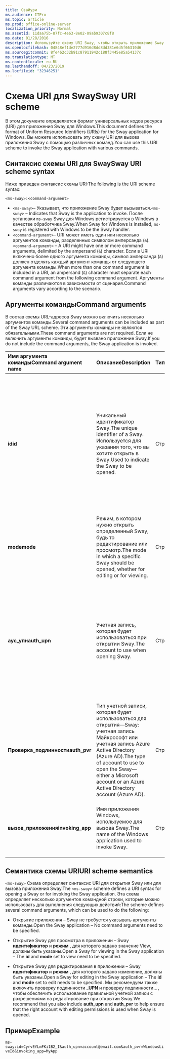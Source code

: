 ```yaml
---
title: Свайури
ms.audience: ITPro
ms.topic: article
ms.prod: office-online-server
localization_priority: Normal
ms.assetid: 11daa75b-87fc-4e63-8e02-09ab9307c8f8
ms.date: 01/28/2016
description: Используйте схему URI Sway, чтобы открыть приложение Sway и просмотреть или изменить Sway.
ms.openlocfilehash: 04848ef1de2777d916d8dd8dd381e6d5f66310d6
ms.sourcegitcommit: 8fe462c32b91c87911942c188f3445e85a54137c
ms.translationtype: MT
ms.contentlocale: ru-RU
ms.lasthandoff: 04/23/2019
ms.locfileid: "32346251"
---
```

# <a name="sway-uri-scheme"></a><span data-ttu-id="b4d22-103">Схема URI для Sway</span><span class="sxs-lookup"><span data-stu-id="b4d22-103">Sway URI scheme</span></span>

<span data-ttu-id="b4d22-104">В этом документе определяется формат универсальных кодов ресурса (URI) для приложения Sway для Windows.</span><span class="sxs-lookup"><span data-stu-id="b4d22-104">This document defines the format of Uniform Resource Identifiers (URIs) for the Sway application for Windows.</span></span> <span data-ttu-id="b4d22-105">Вы можете использовать эту схему URI для вызова приложения Sway с помощью различных команд.</span><span class="sxs-lookup"><span data-stu-id="b4d22-105">You can use this URI scheme to invoke the Sway application with various commands.</span></span>

## <a name="sway-uri-scheme-syntax"></a><span data-ttu-id="b4d22-106">Синтаксис схемы URI для Sway</span><span class="sxs-lookup"><span data-stu-id="b4d22-106">Sway URI scheme syntax</span></span>

<span data-ttu-id="b4d22-107">Ниже приведен синтаксис схемы URI:</span><span class="sxs-lookup"><span data-stu-id="b4d22-107">The following is the URI scheme syntax:</span></span>

`<ms-sway>:<command-argument>`

- <span data-ttu-id="b4d22-108">`<ms-sway>`&ndash; Указывает, что приложение Sway будет вызываться.</span><span class="sxs-lookup"><span data-stu-id="b4d22-108">`<ms-sway>` &ndash; Indicates that Sway is the application to invoke.</span></span> <span data-ttu-id="b4d22-109">После установки `ms-sway` Sway для Windows регистрируется в Windows в качестве обработчика Sway.</span><span class="sxs-lookup"><span data-stu-id="b4d22-109">When Sway for Windows is installed, `ms-sway` is registered with Windows to be the Sway handler.</span></span>
- <span data-ttu-id="b4d22-110">`<command-argument>`&ndash; URI может иметь один или несколько аргументов команды, разделенных символом амперсанда (`&`).</span><span class="sxs-lookup"><span data-stu-id="b4d22-110">`<command-argument>` &ndash; A URI might have one or more command arguments, delimited by the ampersand (`&`) character.</span></span> <span data-ttu-id="b4d22-111">Если в URI включено более одного аргумента команды, символ амперсанда (`&`) должен отделять каждый аргумент команды от следующего аргумента команды.</span><span class="sxs-lookup"><span data-stu-id="b4d22-111">When more than one command argument is included in a URI, an ampersand (`&`) character must separate each command argument from the following command argument.</span></span> <span data-ttu-id="b4d22-112">Аргументы команды различаются в зависимости от сценария.</span><span class="sxs-lookup"><span data-stu-id="b4d22-112">Command arguments vary according to the scenario.</span></span> 

## <a name="command-arguments"></a><span data-ttu-id="b4d22-113">Аргументы команды</span><span class="sxs-lookup"><span data-stu-id="b4d22-113">Command arguments</span></span>

<span data-ttu-id="b4d22-114">В состав схемы URL-адресов Sway можно включить несколько аргументов команды.</span><span class="sxs-lookup"><span data-stu-id="b4d22-114">Several command arguments can be included as part of the Sway URL scheme.</span></span> <span data-ttu-id="b4d22-115">Эти аргументы команды не являются обязательными.</span><span class="sxs-lookup"><span data-stu-id="b4d22-115">These command arguments are not required.</span></span> <span data-ttu-id="b4d22-116">Если не включить аргументы команды, будет вызвано приложение Sway.</span><span class="sxs-lookup"><span data-stu-id="b4d22-116">If you do not include the command arguments, the Sway application is invoked.</span></span>

|<span data-ttu-id="b4d22-117">Имя аргумента команды</span><span class="sxs-lookup"><span data-stu-id="b4d22-117">Command argument name</span></span>|<span data-ttu-id="b4d22-118">Описание</span><span class="sxs-lookup"><span data-stu-id="b4d22-118">Description</span></span>|<span data-ttu-id="b4d22-119">Тип</span><span class="sxs-lookup"><span data-stu-id="b4d22-119">Type</span></span>|<span data-ttu-id="b4d22-120">Возможные значения</span><span class="sxs-lookup"><span data-stu-id="b4d22-120">Possible values</span></span>|<span data-ttu-id="b4d22-121">Обязательный?</span><span class="sxs-lookup"><span data-stu-id="b4d22-121">Required?</span></span>|
|:-----|:-----|:-----|:-----|:-----|
|<span data-ttu-id="b4d22-122">**id**</span><span class="sxs-lookup"><span data-stu-id="b4d22-122">**id**</span></span>|<span data-ttu-id="b4d22-123">Уникальный идентификатор Sway.</span><span class="sxs-lookup"><span data-stu-id="b4d22-123">The unique identifier of a Sway.</span></span> <span data-ttu-id="b4d22-124">Используется для указания того, что вы хотите открыть в Sway.</span><span class="sxs-lookup"><span data-stu-id="b4d22-124">Used to indicate the Sway to be opened.</span></span>|<span data-ttu-id="b4d22-125">Строка</span><span class="sxs-lookup"><span data-stu-id="b4d22-125">String</span></span>|<span data-ttu-id="b4d22-126">Допустимый уникальный идентификатор для Sway.</span><span class="sxs-lookup"><span data-stu-id="b4d22-126">A valid unique identifier for a Sway.</span></span> <span data-ttu-id="b4d22-127">Идентификатор всегда является частью URL-адреса Sway.</span><span class="sxs-lookup"><span data-stu-id="b4d22-127">The id is always part of the URL to a Sway.</span></span><br/><br/><span data-ttu-id="b4d22-128">Например, для следующего Sway `https://sway.com/dBheQgVZ1RQBfiQU`идентификатор имеет `dBheQgVZ1RQBfiQU`значение.</span><span class="sxs-lookup"><span data-stu-id="b4d22-128">For example, for the following Sway `https://sway.com/dBheQgVZ1RQBfiQU`, the id is `dBheQgVZ1RQBfiQU`.</span></span><br/><br/><span data-ttu-id="b4d22-129">Если учетная запись пользователя, связанная с приложением Sway, обладает разрешениями на изменение, приложение Sway откроется в режиме редактирования.</span><span class="sxs-lookup"><span data-stu-id="b4d22-129">If the user account associated with the Sway application has edit permissions, the application opens the Sway in edit mode.</span></span> <span data-ttu-id="b4d22-130">В противном случае приложение открывает Sway в режиме просмотра.</span><span class="sxs-lookup"><span data-stu-id="b4d22-130">Otherwise, the application opens the Sway in view mode.</span></span>|<span data-ttu-id="b4d22-131">Нет</span><span class="sxs-lookup"><span data-stu-id="b4d22-131">No</span></span>|
|<span data-ttu-id="b4d22-132">**mode**</span><span class="sxs-lookup"><span data-stu-id="b4d22-132">**mode**</span></span>|<span data-ttu-id="b4d22-133">Режим, в котором нужно открыть определенный Sway, будь то редактирование или просмотр.</span><span class="sxs-lookup"><span data-stu-id="b4d22-133">The mode in which a specific Sway should be opened, whether for editing or for viewing.</span></span>|<span data-ttu-id="b4d22-134">Строка</span><span class="sxs-lookup"><span data-stu-id="b4d22-134">String</span></span>|<span data-ttu-id="b4d22-135">edit</span><span class="sxs-lookup"><span data-stu-id="b4d22-135">edit</span></span><br/><span data-ttu-id="b4d22-136">view</span><span class="sxs-lookup"><span data-stu-id="b4d22-136">view</span></span><br/><br/><span data-ttu-id="b4d22-137">**Note**: Если **ID** не указан, этот аргумент команды игнорируется.</span><span class="sxs-lookup"><span data-stu-id="b4d22-137">**NOTE**: If no **id** is specified, this command argument is ignored.</span></span>|<span data-ttu-id="b4d22-138">Нет</span><span class="sxs-lookup"><span data-stu-id="b4d22-138">No</span></span>|
|<span data-ttu-id="b4d22-139">**аус_упн**</span><span class="sxs-lookup"><span data-stu-id="b4d22-139">**auth_upn**</span></span>|<span data-ttu-id="b4d22-140">Учетная запись, которая будет использоваться при открытии Sway.</span><span class="sxs-lookup"><span data-stu-id="b4d22-140">The account to use when opening Sway.</span></span>|<span data-ttu-id="b4d22-141">Строка</span><span class="sxs-lookup"><span data-stu-id="b4d22-141">String</span></span>|<span data-ttu-id="b4d22-142">Допустимый адрес электронной почты.</span><span class="sxs-lookup"><span data-stu-id="b4d22-142">A valid email address.</span></span><br/><br/><span data-ttu-id="b4d22-143">Если указанный адрес электронной почты не связан с учетной записью Sway, Sway запрашивает вход пользователя в качестве указанного пользователя.</span><span class="sxs-lookup"><span data-stu-id="b4d22-143">If the specified email address is not associated with a Sway account, Sway asks the user to sign in as the specified user.</span></span><br/><br/><span data-ttu-id="b4d22-144">Если с приложением Sway связано несколько учетных записей, а указанный адрес электронной почты существует, приложение Sway переключается на использование этой учетной записи при вызове.</span><span class="sxs-lookup"><span data-stu-id="b4d22-144">If more than one account is associated with the Sway application and the specified email address exists, the Sway application switches to using that account when invoked.</span></span>|<span data-ttu-id="b4d22-145">Нет</span><span class="sxs-lookup"><span data-stu-id="b4d22-145">No</span></span>|
|<span data-ttu-id="b4d22-146">**Проверка\_подлинности**</span><span class="sxs-lookup"><span data-stu-id="b4d22-146">**auth\_pvr**</span></span>|<span data-ttu-id="b4d22-147">Тип учетной записи, которая будет использоваться для открытия&mdash;Sway: учетная запись Майкрософт или учетная запись Azure Active Directory (Azure AD).</span><span class="sxs-lookup"><span data-stu-id="b4d22-147">The type of account to use to open the Sway&mdash;either a Microsoft account or an Azure Active Directory account (Azure AD).</span></span>|<span data-ttu-id="b4d22-148">Строка</span><span class="sxs-lookup"><span data-stu-id="b4d22-148">String</span></span>|<span data-ttu-id="b4d22-149">WindowsLiveId — указывает, что учетная запись **пользователя для проверки\_** подлинности является учетной записью Майкрософт.</span><span class="sxs-lookup"><span data-stu-id="b4d22-149">WindowsLiveId – Specifies that the **auth\_upn** account is a Microsoft account.</span></span><br/><br/><span data-ttu-id="b4d22-150">OrgId — указывает, что учетная запись- **UPN проверки\_** подлинности является учетной записью Azure AD.</span><span class="sxs-lookup"><span data-stu-id="b4d22-150">OrgId – Specifies that the **auth\_upn** account is an Azure AD account.</span></span><br/><br/><span data-ttu-id="b4d22-151">Если **имя участника\_-пользователя для проверки** подлинности не указано, этот аргумент команды игнорируется.</span><span class="sxs-lookup"><span data-stu-id="b4d22-151">If no **auth\_upn** is specified, this command argument is ignored.</span></span>|<span data-ttu-id="b4d22-152">Нет</span><span class="sxs-lookup"><span data-stu-id="b4d22-152">No</span></span>|
|<span data-ttu-id="b4d22-153">**вызов\_приложения**</span><span class="sxs-lookup"><span data-stu-id="b4d22-153">**invoking\_app**</span></span>|<span data-ttu-id="b4d22-154">Имя приложения Windows, используемое для вызова Sway.</span><span class="sxs-lookup"><span data-stu-id="b4d22-154">The name of the Windows application used to invoke Sway.</span></span>|<span data-ttu-id="b4d22-155">Строка</span><span class="sxs-lookup"><span data-stu-id="b4d22-155">String</span></span>|<span data-ttu-id="b4d22-156">Понятное имя приложения Windows, используемое для вызова Sway с помощью схемы URL-адресов Sway.</span><span class="sxs-lookup"><span data-stu-id="b4d22-156">The friendly name of the Windows application used to invoke Sway via the Sway URL scheme.</span></span><br/><br/><span data-ttu-id="b4d22-157">Назначение этого аргумента команды — для телеметрии и отслеживания.</span><span class="sxs-lookup"><span data-stu-id="b4d22-157">The purpose of this command argument is for telemetry and tracking.</span></span>|<span data-ttu-id="b4d22-158">Нет</span><span class="sxs-lookup"><span data-stu-id="b4d22-158">No</span></span>|

## <a name="uri-scheme-semantics"></a><span data-ttu-id="b4d22-159">Семантика схемы URI</span><span class="sxs-lookup"><span data-stu-id="b4d22-159">URI scheme semantics</span></span>

<span data-ttu-id="b4d22-160">`<ms-sway>` Схема определяет синтаксис URI для открытия Sway или для вызова приложения Sway.</span><span class="sxs-lookup"><span data-stu-id="b4d22-160">The `<ms-sway>` scheme defines a URI syntax for opening a Sway or for invoking the Sway application.</span></span> <span data-ttu-id="b4d22-161">Эта схема определяет несколько аргументов командной строки, которые можно использовать для выполнения следующих действий:</span><span class="sxs-lookup"><span data-stu-id="b4d22-161">The scheme defines several command arguments, which can be used to do the following:</span></span> 

- <span data-ttu-id="b4d22-162">Открытие приложения &ndash; Sway не требуется указывать аргументы команды.</span><span class="sxs-lookup"><span data-stu-id="b4d22-162">Open the Sway application &ndash; No command arguments need to be specified.</span></span> 

- <span data-ttu-id="b4d22-163">Открытие Sway для просмотра в приложении &ndash; Sway **идентификатор** и **режим** , для которого задано значение View, должны быть указаны.</span><span class="sxs-lookup"><span data-stu-id="b4d22-163">Open a Sway for viewing in the Sway application &ndash; The **id** and **mode** set to view need to be specified.</span></span> 

- <span data-ttu-id="b4d22-164">Открытие Sway для редактирования в приложении &ndash; Sway **идентификатор** и **режим** , для которого задано изменение, должны быть указаны.</span><span class="sxs-lookup"><span data-stu-id="b4d22-164">Open a Sway for editing in the Sway application &ndash; The **id** and **mode** set to edit needs to be specified.</span></span> <span data-ttu-id="b4d22-165">Мы рекомендуем также включить проверку подлинности **\_UPN** и проверку подлинности **\_** , чтобы обеспечить использование правильной учетной записи с разрешениями на редактирование при открытии Sway.</span><span class="sxs-lookup"><span data-stu-id="b4d22-165">We recommend that you also include **auth\_upn** and **auth\_pvr** to help ensure that the right account with editing permissions is used when Sway is opened.</span></span>  

## <a name="example"></a><span data-ttu-id="b4d22-166">Пример</span><span class="sxs-lookup"><span data-stu-id="b4d22-166">Example</span></span>

`ms-sway:id=CyrvEYLmFKi1B2_I&auth_upn=account@email.com&auth_pvr=WindowsLiveId&invoking_app=MyApp` 


